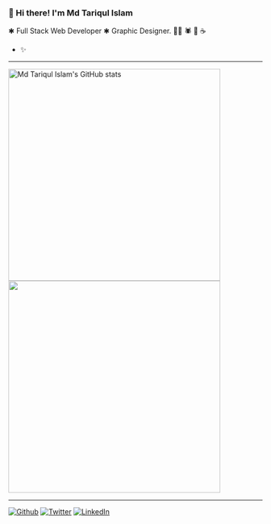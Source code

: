 ### 👋 Hi there! I'm Md Tariqul Islam

✱ Full Stack Web Developer ✱ Graphic Designer. 👨‍💻 🕷️ 🎨 ☕️

- ✨ 


---

<p align="left">
  <a href="http://www.github.com/topuhit"><img src="https://github-readme-stats.vercel.app/api?username=topuhit&show_icons=true&hide=&count_private=true&title_color=000&text_color=000&icon_color=000&bg_color=fff&hide_border=true&show_icons=true" alt="Md Tariqul Islam's GitHub stats" width="420px">
  <a href="http://www.github.com/topuhit"><img src="https://github-readme-streak-stats.herokuapp.com/?user=topuhit&stroke=000&background=white&ring=000&fire=000&currStreakNum=000&currStreakLabel=000&sideNums=000&sideLabels=000&dates=000&hide_border=true" width="420px">
  </a>
</p>

---

<p><a href="https://github.com/topuhit" target="_blank"><img alt="Github" src="https://img.shields.io/badge/GitHub-%2312100E.svg?&style=for-the-badge&logo=Github&logoColor=white" /></a> <a href="https://twitter.com/topuhit" target="_blank"><img alt="Twitter" src="https://img.shields.io/badge/Twitter-1DA1F2?style=for-the-badge&logo=twitter&logoColor=white" /></a> <a href="https://www.linkedin.com/in/topuhit/" target="_blank"><img alt="LinkedIn" src="https://img.shields.io/badge/linkedin-%230077B5.svg?&style=for-the-badge&logo=linkedin&logoColor=white" /></a>
</p>

<!--
Great repo to improve this README file: https://github.com/abhisheknaiidu/awesome-github-profile-readme
-->

<!--
Count visitors badge:
  ![visitors](https://visitor-badge.glitch.me/badge?page_id=topuhit)
-->
